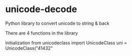 # unicode-decode
Python library to convert unicode to string & back

There are 4 functions in the library

Initialization
from unicodeclass import UnicodeClass
uni = UnicodeClass("41432"
